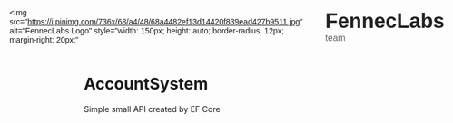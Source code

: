 <div style="display: flex; align-items: center; justify-content: center; font-family: sans-serif; margin-top: 40px;">

  <!-- Logo on the left -->
  <img 
    src="https://i.pinimg.com/736x/68/a4/48/68a4482ef13d14420f839ead427b9511.jpg" 
    alt="FennecLabs Logo" 
    style="width: 150px; height: auto; border-radius: 12px; margin-right: 20px;"
  >

  <!-- Text on the right, stacked -->
  <div>
    <div style="font-size: 36px; font-weight: bold; color: #222;">FennecLabs</div>
    <div style="font-size: 16px; color: #666;">team</div>
  </div>

</div>


# AccountSystem
Simple small API created by EF Core 
